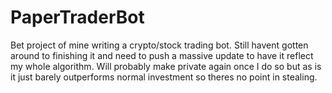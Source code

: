 # PaperTraderBot

Bet project of mine writing a crypto/stock trading bot. Still havent gotten around to finishing it and need to push a massive update 
to have it reflect my whole algorithm. Will probably make private again once I do so but as is it just barely outperforms normal investment so theres no point in stealing.
